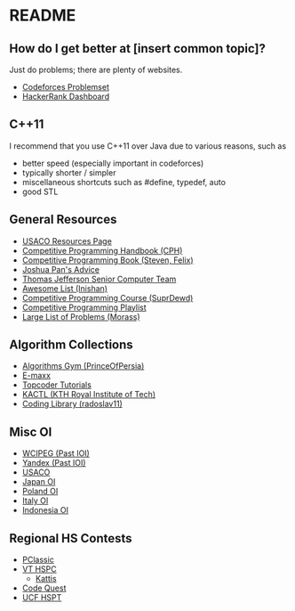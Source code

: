 # README

## How do I get better at [insert common topic]?

Just do problems; there are plenty of websites.
  * [Codeforces Problemset](http://codeforces.com/problemset)
  * [HackerRank Dashboard](https://www.hackerrank.com/dashboard)

## C++11

I recommend that you use C++11 over Java due to various reasons, such as
  * better speed (especially important in codeforces)
  * typically shorter / simpler
  * miscellaneous shortcuts such as #define, typedef, auto
  * good STL
 
## General Resources
  * [USACO Resources Page](http://www.usaco.org/index.php?page=resources)
  * [Competitive Programming Handbook (CPH)](https://cses.fi/book.pdf)
  * [Competitive Programming Book (Steven, Felix)](http://www.comp.nus.edu.sg/~stevenha/myteaching/competitive_programming/cp1.pdf)
  * [Joshua Pan's Advice](https://www.quora.com/What-is-a-good-schedule-to-follow-for-becoming-better-at-competitive-programming-for-beginners)
  * [Thomas Jefferson Senior Computer Team](https://activities.tjhsst.edu/sct/lectures.php)
  * [Awesome List (Inishan)](http://codeforces.com/blog/entry/23054)
  * [Competitive Programming Course (SuprDewd)](https://github.com/SuprDewd/T-414-AFLV)
  * [Competitive Programming Playlist](https://www.commonlounge.com/community/862d2091c64e447cacde77d4c76a9ac3)
  * [Large List of Problems (Morass)](http://codeforces.com/blog/entry/54526?#comment-385378)

## Algorithm Collections
  * [Algorithms Gym (PrinceOfPersia)](http://codeforces.com/blog/entry/15729)
  * [E-maxx](https://e-maxx-eng.appspot.com/)
  * [Topcoder Tutorials](http://www.topcoder.com/community/data-science/data-science-tutorials/)
  * [KACTL (KTH Royal Institute of Tech)](https://github.com/kth-competitive-programming/kactl)
  * [Coding Library (radoslav11)](https://github.com/radoslav11/Coding-Library?files=1)
  
## Misc OI
  * [WCIPEG (Past IOI)](http://wcipeg.com)
  * [Yandex (Past IOI)](https://contest.yandex.ru/ioi/Info/)
  * [USACO](http://www.usaco.org/)
  * [Japan OI](http://cms.ioi-jp.org/)
  * [Poland OI](https://szkopul.edu.pl/portal/)
  * [Italy OI](https://training.olinfo.it/#/overview)
  * [Indonesia OI](https://competition.ia-toki.org/contests)

## Regional HS Contests
  * [PClassic](http://pclassic.org/)
  * [VT HSPC](https://icpc.cs.vt.edu/#/hscontest2017)
    * [Kattis](https://open.kattis.com/problem-sources/2016%20Virginia%20Tech%20High%20School%20Programming%20Contest)
  * [Code Quest](http://www.lockheedmartin.com/us/who-we-are/community/codequest/code-quest-moorestown.html)
  * [UCF HSPT](https://hspt.ucfprogrammingteam.org/index.php/hspt-online-edition)
  
